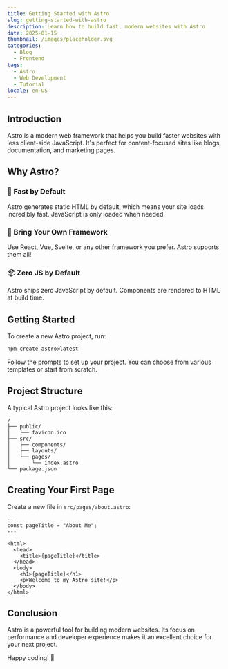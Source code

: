 ```yaml
---
title: Getting Started with Astro
slug: getting-started-with-astro
description: Learn how to build fast, modern websites with Astro
date: 2025-01-15
thumbnail: /images/placeholder.svg
categories:
  - Blog
  - Frontend
tags:
  - Astro
  - Web Development
  - Tutorial
locale: en-US
---
```


## Introduction

Astro is a modern web framework that helps you build faster websites with less client-side JavaScript. It's perfect for content-focused sites like blogs, documentation, and marketing pages.

## Why Astro?

### 🚀 Fast by Default

Astro generates static HTML by default, which means your site loads incredibly fast. JavaScript is only loaded when needed.

### 🎨 Bring Your Own Framework

Use React, Vue, Svelte, or any other framework you prefer. Astro supports them all!

### 📦 Zero JS by Default

Astro ships zero JavaScript by default. Components are rendered to HTML at build time.

## Getting Started

To create a new Astro project, run:

```bash
npm create astro@latest
```

Follow the prompts to set up your project. You can choose from various templates or start from scratch.

## Project Structure

A typical Astro project looks like this:

```
/
├── public/
│   └── favicon.ico
├── src/
│   ├── components/
│   ├── layouts/
│   └── pages/
│       └── index.astro
└── package.json
```

## Creating Your First Page

Create a new file in `src/pages/about.astro`:

```astro
---
const pageTitle = "About Me";
---

<html>
  <head>
    <title>{pageTitle}</title>
  </head>
  <body>
    <h1>{pageTitle}</h1>
    <p>Welcome to my Astro site!</p>
  </body>
</html>
```

## Conclusion

Astro is a powerful tool for building modern websites. Its focus on performance and developer experience makes it an excellent choice for your next project.

Happy coding! 🎉
